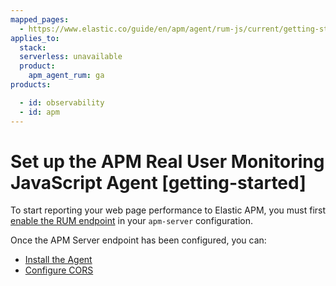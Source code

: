 ```yaml
---
mapped_pages:
  - https://www.elastic.co/guide/en/apm/agent/rum-js/current/getting-started.html
applies_to:
  stack:
  serverless: unavailable
  product:
    apm_agent_rum: ga
products:

  - id: observability
  - id: apm
---
```


# Set up the APM Real User Monitoring JavaScript Agent [getting-started]

To start reporting your web page performance to Elastic APM, you must first [enable the RUM endpoint](docs-content://solutions/observability/apm/configure-real-user-monitoring-rum.md) in your `apm-server` configuration.

Once the APM Server endpoint has been configured, you can:

* [Install the Agent](/reference/install-agent.md)
* [Configure CORS](/reference/configuring-cors.md)



